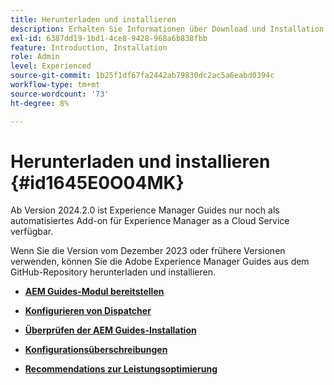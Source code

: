 ```yaml
---
title: Herunterladen und installieren
description: Erhalten Sie Informationen über Download und Installation
exl-id: 6387dd19-1bd1-4ce8-9428-968a6b838fbb
feature: Introduction, Installation
role: Admin
level: Experienced
source-git-commit: 1b25f1df67fa2442ab79830dc2ac5a6eabd0394c
workflow-type: tm+mt
source-wordcount: '73'
ht-degree: 8%

---
```


# Herunterladen und installieren {#id1645E0O04MK}

Ab Version 2024.2.0 ist Experience Manager Guides nur noch als automatisiertes Add-on für Experience Manager as a Cloud Service verfügbar.

Wenn Sie die Version vom Dezember 2023 oder frühere Versionen verwenden, können Sie die Adobe Experience Manager Guides aus dem GitHub-Repository herunterladen und installieren.


- **[AEM Guides-Modul bereitstellen](download-install-dxml-first-time.md)**

- **[Konfigurieren von Dispatcher](download-install-configure-dispatcher.md)**

- **[Überprüfen der AEM Guides-Installation](download-install-verify-dxml-installation.md)**

- **[Konfigurationsüberschreibungen](download-install-additional-config-override.md)**

- **[Recommendations zur Leistungsoptimierung](download-install-recommend-perf-optimiz.md)**
